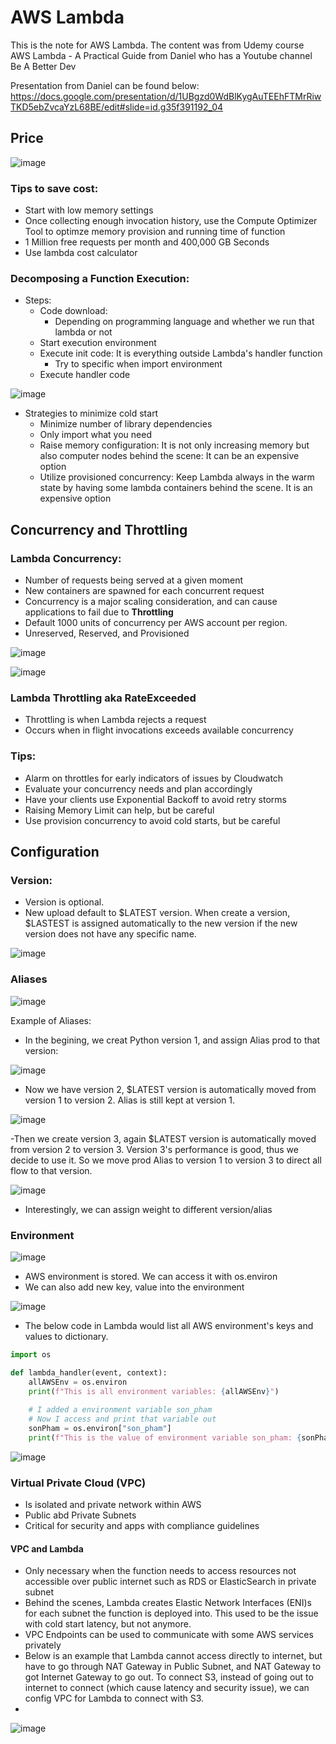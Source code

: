 # AWS Lambda
This is the note for AWS Lambda. The content was from Udemy course AWS Lambda - A Practical Guide from Daniel who has a Youtube channel Be A Better Dev

Presentation from Daniel can be found below:
https://docs.google.com/presentation/d/1UBgzd0WdBlKygAuTEEhFTMrRiwTKD5ebZvcaYzL68BE/edit#slide=id.g35f391192_04

## Price

![image](https://user-images.githubusercontent.com/79841341/189026256-2eb2cf83-235f-477d-98ae-6f3d866b26fd.png)

### Tips to save cost:
- Start with low memory settings
- Once collecting enough invocation history, use the Compute Optimizer Tool to optimze memory provision and running time of function
- 1 Million free requests per month and 400,000 GB Seconds
- Use lambda cost calculator

### Decomposing a Function Execution:
- Steps:
  - Code download:
    - Depending on programming language and whether we run that lambda or not
  - Start execution environment
  - Execute init code: It is everything outside Lambda's handler function
    - Try to specific when import environment
  - Execute handler code

![image](https://user-images.githubusercontent.com/79841341/189029220-d98a7351-2104-4923-99d7-bf9543045913.png)

- Strategies to minimize cold start
  - Minimize number of library dependencies
  - Only import what you need
  - Raise memory configuration: It is not only increasing memory but also computer nodes behind the scene: It can be an expensive option
  - Utilize provisioned concurrency: Keep Lambda always in the warm state by having some lambda containers behind the scene. It is an expensive option

## Concurrency and Throttling
### Lambda Concurrency:
- Number of requests being served at a given moment
- New containers are spawned for each concurrent request
- Concurrency is a major scaling consideration, and can cause applications to fail due to **Throttling**
- Default 1000 units of concurrency per AWS account per region.
- Unreserved, Reserved, and Provisioned

![image](https://user-images.githubusercontent.com/79841341/189031910-d4b2ca06-0ef6-4558-90bc-cb9cf43391f5.png)

![image](https://user-images.githubusercontent.com/79841341/189033208-3a769f51-2aac-485b-b6e6-19f70548ec38.png)

### Lambda Throttling aka RateExceeded
- Throttling is when Lambda rejects a request
- Occurs when in flight invocations exceeds available concurrency

### Tips:
- Alarm on throttles for early indicators of issues by Cloudwatch
- Evaluate your concurrency needs and plan accordingly
- Have your clients use Exponential Backoff to avoid retry storms
- Raising Memory Limit can help, but be careful
- Use provision concurrency to avoid cold starts, but be careful

## Configuration

### Version:

- Version is optional.
- New upload default to $LATEST version. When create a version, $LASTEST is assigned automatically to the new version if the new version does not have any specific name.

![image](https://user-images.githubusercontent.com/79841341/189034258-e4247502-f91d-4b02-88f4-8786536fcd0b.png)

### Aliases

![image](https://user-images.githubusercontent.com/79841341/189034688-9fc9e60d-ffc0-4315-85b0-70c983a0b3e8.png)

Example of Aliases:
- In the begining, we creat Python version 1, and assign Alias prod to that version:

![image](https://user-images.githubusercontent.com/79841341/189459673-90a0623b-7177-49f8-9d5b-66fc31013430.png)

- Now we have version 2, $LATEST version is automatically moved from version 1 to version 2. Alias is still kept at version 1.

![image](https://user-images.githubusercontent.com/79841341/189460061-595577f5-ce0f-4f7e-b12d-2195881b59c7.png)

-Then we create version 3, again $LATEST version is automatically moved from version 2 to version 3. Version 3's performance is good, thus we decide to use it. So we move prod Alias to version 1 to version 3 to direct all flow to that version.

![image](https://user-images.githubusercontent.com/79841341/189460175-d1f7d212-1468-4498-9fa0-96deca661c23.png)

- Interestingly, we can assign weight to different version/alias

### Environment

![image](https://user-images.githubusercontent.com/79841341/189469297-05a17d8a-f7d7-46dc-b4a8-d30dd9b378fe.png)

- AWS environment is stored. We can access it with os.environ
- We can also add new key, value into the environment

![image](https://user-images.githubusercontent.com/79841341/189469210-c35bac71-b71e-437a-a017-ce7845598489.png)

- The below code in Lambda would list all AWS environment's keys and values to dictionary.
```python
import os

def lambda_handler(event, context):
    allAWSEnv = os.environ
    print(f"This is all environment variables: {allAWSEnv}")
    
    # I added a environment variable son_pham
    # Now I access and print that variable out
    sonPham = os.environ["son_pham"]
    print(f"This is the value of environment variable son_pham: {sonPham}")
```

![image](https://user-images.githubusercontent.com/79841341/189471555-1febc6cc-6ef2-4d3f-b446-1addba331f26.png)


### Virtual Private Cloud (VPC)
- Is isolated and private network within AWS
- Public abd Private Subnets
- Critical for security and apps with compliance guidelines

#### VPC and Lambda
- Only necessary when the function needs to access resources not accessible over public internet such as RDS or ElasticSearch in private subnet
- Behind the scenes, Lambda creates Elastic Network Interfaces (ENI)s for each subnet the function is deployed into. This used to be the issue with cold start latency, but not anymore.
- VPC Endpoints can be used to communicate with some AWS services privately
- Below is an example that Lambda cannot access directly to internet, but have to go through NAT Gateway in Public Subnet, and NAT Gateway to got Internet Gateway to go out. To connect S3, instead of going out to internet to connect (which cause latency and security issue), we can config VPC for Lambda to connect with S3.
- 
![image](https://user-images.githubusercontent.com/79841341/189471873-74ba0b65-ca84-4485-85be-cf27730e74fd.png)
